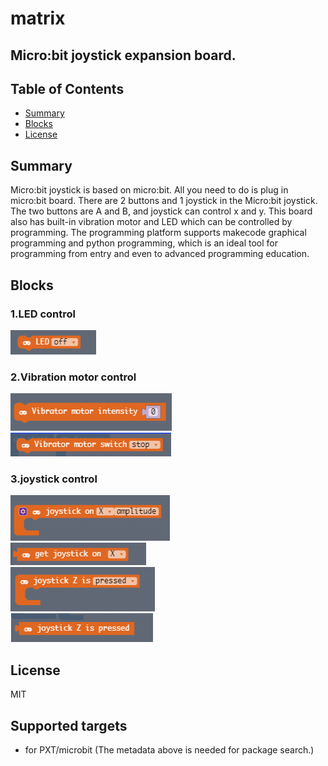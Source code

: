 # matrix

Micro:bit joystick expansion board.
---------------------------------------------------------

## Table of Contents

* [Summary](#summary)
* [Blocks](#blocks)
* [License](#license)

## Summary
 
Micro:bit joystick is based on micro:bit. All you need to do is plug in micro:bit board. 
There are 2 buttons and 1 joystick in the Micro:bit joystick. 
The two buttons are A and B, and joystick can control x and y. 
This board also has built-in vibration motor and LED which can be controlled by programming. 
The programming platform supports makecode graphical programming and python programming, 
which is an ideal tool for programming from entry and even to advanced programming education.


## Blocks

### 1.LED control
![image](https://github.com/DFRobot/pxt-joystick/blob/master/image/led.png)

### 2.Vibration motor control
![image](https://github.com/DFRobot/pxt-joystick/blob/master/image/vibratorMotor.png)<br>
![image](https://github.com/DFRobot/pxt-joystick/blob/master/image/vibratorMotorctr.png)<br>

### 3.joystick control
![image](https://github.com/DFRobot/pxt-joystick/blob/master/image/detectXY.png)<br>
![image](https://github.com/DFRobot/pxt-joystick/blob/master/image/compare.png)<br>
![image](https://github.com/DFRobot/pxt-joystick/blob/master/image/pressedZ.png)<br>
![image](https://github.com/DFRobot/pxt-joystick/blob/master/image/ispressedZ.png)




## License

MIT
## Supported targets

* for PXT/microbit
(The metadata above is needed for package search.)

